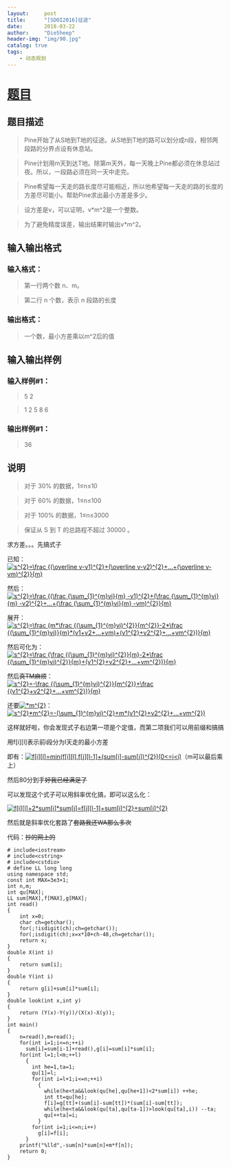 ```yaml
---
layout:     post
title:      "[SDOI2016]征途"
date:       2018-03-22
author:     "DieSheep"
header-img: "img/90.jpg"
catalog: true
tags:
    - 动态规划
---
```

# [题目](https://www.luogu.org/problemnew/show/P4072#sub)
## 题目描述

>Pine开始了从S地到T地的征途。从S地到T地的路可以划分成n段，相邻两段路的分界点设有休息站。

>Pine计划用m天到达T地。除第m天外，每一天晚上Pine都必须在休息站过夜。所以，一段路必须在同一天中走完。

>Pine希望每一天走的路长度尽可能相近，所以他希望每一天走的路的长度的方差尽可能小。帮助Pine求出最小方差是多少。

>设方差是v，可以证明，v*m^2是一个整数。

>为了避免精度误差，输出结果时输出v*m^2。

## 输入输出格式
### 输入格式：
>第一行两个数 n、m。

>第二行 n 个数，表示 n 段路的长度

### 输出格式：
>一个数，最小方差乘以m^2后的值

## 输入输出样例
### 输入样例#1：
>5 2

>1 2 5 8 6

### 输出样例#1： 
>36

## 说明
>对于 30% 的数据，1≤n≤10

>对于 60% 的数据，1≤n≤100

>对于 100% 的数据，1≤n≤3000

>保证从 S 到 T 的总路程不超过 30000 。

求方差。。。先搞式子

已知：<a href="https://www.codecogs.com/eqnedit.php?latex=s^{2}=\frac&space;{(\overline&space;v-v1)^{2}&plus;(\overline&space;v-v2)^{2}&plus;...&plus;(\overline&space;v-vm)^{2}}{m}" target="_blank"><img src="https://latex.codecogs.com/gif.latex?s^{2}=\frac&space;{(\overline&space;v-v1)^{2}&plus;(\overline&space;v-v2)^{2}&plus;...&plus;(\overline&space;v-vm)^{2}}{m}" title="s^{2}=\frac {(\overline v-v1)^{2}+(\overline v-v2)^{2}+...+(\overline v-vm)^{2}}{m}" /></a>

然后：<a href="https://www.codecogs.com/eqnedit.php?latex=s^{2}=\frac&space;{(\frac&space;{\sum_{1}^{m}vi}{m}&space;-v1)^{2}&plus;(\frac&space;{\sum_{1}^{m}vi}{m}&space;-v2)^{2}&plus;...&plus;(\frac&space;{\sum_{1}^{m}vi}{m}&space;-vm)^{2}}{m}" target="_blank"><img src="https://latex.codecogs.com/gif.latex?s^{2}=\frac&space;{(\frac&space;{\sum_{1}^{m}vi}{m}&space;-v1)^{2}&plus;(\frac&space;{\sum_{1}^{m}vi}{m}&space;-v2)^{2}&plus;...&plus;(\frac&space;{\sum_{1}^{m}vi}{m}&space;-vm)^{2}}{m}" title="s^{2}=\frac {(\frac {\sum_{1}^{m}vi}{m} -v1)^{2}+(\frac {\sum_{1}^{m}vi}{m} -v2)^{2}+...+(\frac {\sum_{1}^{m}vi}{m} -vm)^{2}}{m}" /></a>

展开：<a href="https://www.codecogs.com/eqnedit.php?latex=s^{2}=\frac&space;{m*\frac&space;{(\sum_{1}^{m}vi)^{2}}{m^{2}}-2*\frac&space;{(\sum_{1}^{m}vi)}{m}*(v1&plus;v2&plus;...&plus;vm)&plus;(v1^{2}&plus;v2^{2}&plus;...&plus;vm^{2})}{m}" target="_blank"><img src="https://latex.codecogs.com/gif.latex?s^{2}=\frac&space;{m*\frac&space;{(\sum_{1}^{m}vi)^{2}}{m^{2}}-2*\frac&space;{(\sum_{1}^{m}vi)}{m}*(v1&plus;v2&plus;...&plus;vm)&plus;(v1^{2}&plus;v2^{2}&plus;...&plus;vm^{2})}{m}" title="s^{2}=\frac {m*\frac {(\sum_{1}^{m}vi)^{2}}{m^{2}}-2*\frac {(\sum_{1}^{m}vi)}{m}*(v1+v2+...+vm)+(v1^{2}+v2^{2}+...+vm^{2})}{m}" /></a>

然后可化为：
<a href="https://www.codecogs.com/eqnedit.php?latex=s^{2}=\frac&space;{\frac&space;{(\sum_{1}^{m}vi)^{2}}{m}-2*\frac&space;{(\sum_{1}^{m}vi)^{2}}{m}&plus;(v1^{2}&plus;v2^{2}&plus;...&plus;vm^{2})}{m}" target="_blank"><img src="https://latex.codecogs.com/gif.latex?s^{2}=\frac&space;{\frac&space;{(\sum_{1}^{m}vi)^{2}}{m}-2*\frac&space;{(\sum_{1}^{m}vi)^{2}}{m}&plus;(v1^{2}&plus;v2^{2}&plus;...&plus;vm^{2})}{m}" title="s^{2}=\frac {\frac {(\sum_{1}^{m}vi)^{2}}{m}-2*\frac {(\sum_{1}^{m}vi)^{2}}{m}+(v1^{2}+v2^{2}+...+vm^{2})}{m}" /></a>

然后~~真TM麻烦~~：
<a href="https://www.codecogs.com/eqnedit.php?latex=s^{2}=-\frac&space;{(\sum_{1}^{m}vi)^{2}}{m^{2}}&plus;\frac&space;{(v1^{2}&plus;v2^{2}&plus;...&plus;vm^{2})}{m}" target="_blank"><img src="https://latex.codecogs.com/gif.latex?s^{2}=-\frac&space;{(\sum_{1}^{m}vi)^{2}}{m^{2}}&plus;\frac&space;{(v1^{2}&plus;v2^{2}&plus;...&plus;vm^{2})}{m}" title="s^{2}=-\frac {(\sum_{1}^{m}vi)^{2}}{m^{2}}+\frac {(v1^{2}+v2^{2}+...+vm^{2})}{m}" /></a>

还要<a href="https://www.codecogs.com/eqnedit.php?latex=*m^{2}" target="_blank"><img src="https://latex.codecogs.com/gif.latex?*m^{2}" title="*m^{2}" /></a>：<a href="https://www.codecogs.com/eqnedit.php?latex=s^{2}*m^{2}=-(\sum_{1}^{m}vi)^{2}&plus;m*(v1^{2}&plus;v2^{2}&plus;...&plus;vm^{2})" target="_blank"><img src="https://latex.codecogs.com/gif.latex?s^{2}*m^{2}=-(\sum_{1}^{m}vi)^{2}&plus;m*(v1^{2}&plus;v2^{2}&plus;...&plus;vm^{2})" title="s^{2}*m^{2}=-(\sum_{1}^{m}vi)^{2}+m*(v1^{2}+v2^{2}+...+vm^{2})" /></a>

这样就好啦，你会发现式子右边第一项是个定值，而第二项我们可以用前缀和搞搞

用f[i][l]表示前i段分为l天走的最小方差

即有：<a href="https://www.codecogs.com/eqnedit.php?latex=f[i][l]=min(f[i][l],f[j][l-1]&plus;(sum[i]-sum[j])^{2})(0<=j<i)" target="_blank"><img src="https://latex.codecogs.com/gif.latex?f[i][l]=min(f[i][l],f[j][l-1]&plus;(sum[i]-sum[j])^{2})(0<=j<i)" title="f[i][l]=min(f[i][l],f[j][l-1]+(sum[i]-sum[j])^{2})(0<=j<i)" /></a>（m可以最后乘上）

然后80分到手~~好我已经满足了~~

可以发现这个式子可以用斜率优化搞，即可以这么化：

<a href="https://www.codecogs.com/eqnedit.php?latex=f[i][l]&plus;2*sum[i]*sum[j]=f[j][l-1]&plus;sum[i]^{2}&plus;sum[j]^{2}" target="_blank"><img src="https://latex.codecogs.com/gif.latex?f[i][l]&plus;2*sum[i]*sum[j]=f[j][l-1]&plus;sum[i]^{2}&plus;sum[j]^{2}" title="f[i][l]+2*sum[i]*sum[j]=f[j][l-1]+sum[i]^{2}+sum[j]^{2}" /></a>

然后就是斜率优化套路了~~套路我还WA那么多次~~

代码：~~抄的网上的~~
```
# include<iostream>
# include<cstring>
# include<cstdio>
# define LL long long
using namespace std;
const int MAX=3e3+1;
int n,m;
int qu[MAX];
LL sum[MAX],f[MAX],g[MAX];
int read()
{
    int x=0;
    char ch=getchar();
    for(;!isdigit(ch);ch=getchar());
    for(;isdigit(ch);x=x*10+ch-48,ch=getchar());
    return x;
}
double X(int i)
{
    return sum[i];
}
double Y(int i)
{
    return g[i]+sum[i]*sum[i];
}
double look(int x,int y)
{
    return (Y(x)-Y(y))/(X(x)-X(y));
}
int main()
{
    n=read(),m=read();
    for(int i=1;i<=n;++i)
      sum[i]=sum[i-1]+read(),g[i]=sum[i]*sum[i];
    for(int l=1;l<m;++l)
      {
      	int he=1,ta=1;
      	qu[1]=l;
      	for(int i=l+1;i<=n;++i)
          {
          	while(he<ta&&look(qu[he],qu[he+1])<2*sum[i]) ++he;
          	int tt=qu[he];
          	f[i]=g[tt]+(sum[i]-sum[tt])*(sum[i]-sum[tt]);
          	while(he<ta&&look(qu[ta],qu[ta-1])>look(qu[ta],i)) --ta;
          	qu[++ta]=i;
          }
        for(int i=1;i<=n;i++)
          g[i]=f[i];
      }
    printf("%lld",-sum[n]*sum[n]+m*f[n]);
    return 0;
}
```
